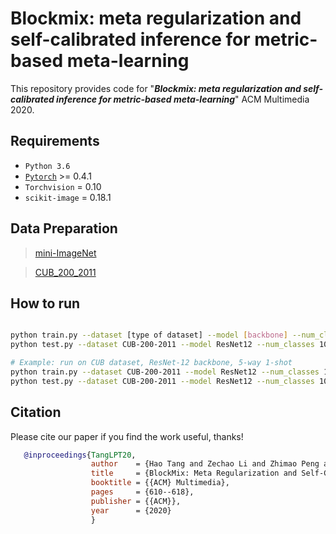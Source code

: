 # Blockmix: meta regularization and self-calibrated inference for metric-based meta-learning 


This repository provides code for "_**Blockmix: meta regularization and self-calibrated inference for metric-based meta-learning**_" ACM Multimedia 2020. 


## Requirements

 - `Python 3.6`
 - [`Pytorch`](http://pytorch.org/) >= 0.4.1 
 - `Torchvision` = 0.10
 - `scikit-image` = 0.18.1


## Data Preparation


>  [mini-ImageNet](https://github.com/twitter/meta-learning-lstm) 

>  [CUB_200_2011](http://www.vision.caltech.edu/visipedia/CUB-200-2011.html) 

## How to run

```bash

python train.py --dataset [type of dataset] --model [backbone] --num_classes [num-classes] --nExemplars [num-shots]
python test.py --dataset CUB-200-2011 --model ResNet12 --num_classes 100 --nExemplars 5

# Example: run on CUB dataset, ResNet-12 backbone, 5-way 1-shot
python train.py --dataset CUB-200-2011 --model ResNet12 --num_classes 100 --nExemplars 1
python test.py --dataset CUB-200-2011 --model ResNet12 --num_classes 100 --nExemplars 1

```

## Citation
Please cite our paper if you find the work useful, thanks!
  ```bibtex
     @inproceedings{TangLPT20,
                    author    = {Hao Tang and Zechao Li and Zhimao Peng and Jinhui Tang},
                    title     = {BlockMix: Meta Regularization and Self-Calibrated Inference for Metric-Based Meta-Learning},
                    booktitle = {{ACM} Multimedia},
                    pages     = {610--618},
                    publisher = {{ACM}},
                    year      = {2020}
                    }
  ```



